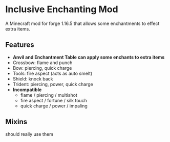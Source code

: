# Inclusive Enchanting Mod 

A Minecraft mod for forge 1.16.5 that allows some enchantments to effect extra items.  

## Features
- **Anvil and Enchantment Table can apply some enchants to extra items**
- Crossbow: flame and punch
- Bow: piercing, quick charge
- Tools: fire aspect (acts as auto smelt)
- Shield: knock back
- Trident: piercing, power, quick charge
- **Incompatible**
    - flame / piercing / multishot
    - fire aspect / fortune / silk touch
    - quick charge / power / impaling 

## Mixins 

should really use them